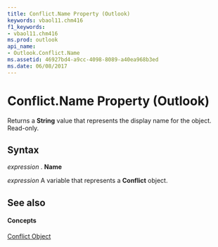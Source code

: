```yaml
---
title: Conflict.Name Property (Outlook)
keywords: vbaol11.chm416
f1_keywords:
- vbaol11.chm416
ms.prod: outlook
api_name:
- Outlook.Conflict.Name
ms.assetid: 46927bd4-a9cc-4098-8089-a40ea968b3ed
ms.date: 06/08/2017
---
```



# Conflict.Name Property (Outlook)

Returns a  **String** value that represents the display name for the object. Read-only.


## Syntax

 _expression_ . **Name**

 _expression_ A variable that represents a **Conflict** object.


## See also


#### Concepts


[Conflict Object](Outlook.Conflict.md)

